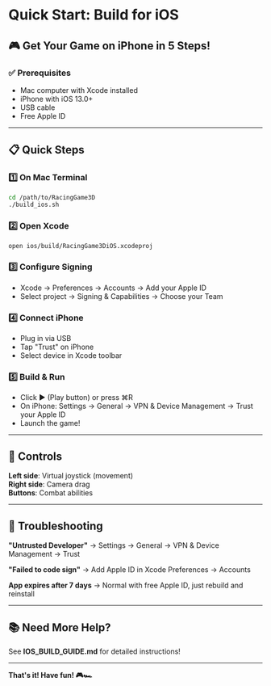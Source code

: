 # Quick Start: Build for iOS

## 🎮 Get Your Game on iPhone in 5 Steps!

### ✅ Prerequisites
- Mac computer with Xcode installed
- iPhone with iOS 13.0+
- USB cable
- Free Apple ID

---

## 📋 Quick Steps

### 1️⃣ On Mac Terminal
```bash
cd /path/to/RacingGame3D
./build_ios.sh
```

### 2️⃣ Open Xcode
```bash
open ios/build/RacingGame3DiOS.xcodeproj
```

### 3️⃣ Configure Signing
- Xcode → Preferences → Accounts → Add your Apple ID
- Select project → Signing & Capabilities → Choose your Team

### 4️⃣ Connect iPhone
- Plug in via USB
- Tap "Trust" on iPhone
- Select device in Xcode toolbar

### 5️⃣ Build & Run
- Click ▶️ (Play button) or press ⌘R
- On iPhone: Settings → General → VPN & Device Management → Trust your Apple ID
- Launch the game!

---

## 🎯 Controls

**Left side**: Virtual joystick (movement)  
**Right side**: Camera drag  
**Buttons**: Combat abilities  

---

## 🔧 Troubleshooting

**"Untrusted Developer"**
→ Settings → General → VPN & Device Management → Trust

**"Failed to code sign"**
→ Add Apple ID in Xcode Preferences → Accounts

**App expires after 7 days**
→ Normal with free Apple ID, just rebuild and reinstall

---

## 📚 Need More Help?

See **IOS_BUILD_GUIDE.md** for detailed instructions!

---

**That's it! Have fun! 🎮🏎️**
